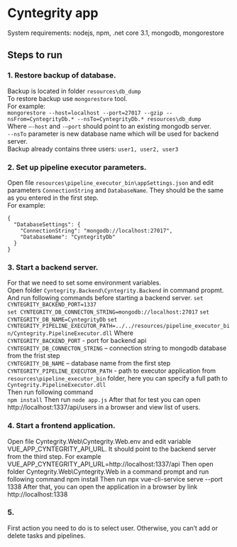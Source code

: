 # Cyntegrity app

System requirements: nodejs, npm, .net core 3.1, mongodb, mongorestore

## Steps to run

### 1. Restore backup of database.
Backup is located in folder `resources\db_dump`\
To restore backup use `mongorestore` tool.\
For example:\
`mongorestore --host=localhost --port=27017 --gzip --nsFrom=CyntegrityDb.* --nsTo=CyntegrityDb.* resources\db_dump`\
Where `–-host` and `-–port` should point to an existing mongodb server.\
`--nsTo` parameter is new database name which will be used for backend server.\
Backup already contains three users: `user1, user2, user3`

### 2. Set up pipeline executor parameters.
Open file `resources\pipeline_executor_bin\appSettings.json` and edit parameters `ConnectionString` and `DatabaseName`. They should be the same as you entered in the first step.\
For example:
```
{
  "DatabaseSettings": {
    "ConnectionString": "mongodb://localhost:27017",
    "DatabaseName": "CyntegrityDb"
  }
}
```

### 3. Start a backend server.
For that we need to set some environment variables.\
Open folder `Cyntegrity.Backend\Cyntegrity.Backend` in command propmt.
And run following commands before starting a backend server.
`set CYNTEGRITY_BACKEND_PORT=1337`\
`set CYNTEGRITY_DB_CONNECTON_STRING=mongodb://localhost:27017`
`set CYNTEGRITY_DB_NAME=CyntegrityDb`
`set CYNTEGRITY_PIPELINE_EXECUTOR_PATH=../../resources/pipeline_executor_bin/Cyntegrity.PipelineExecutor.dll`
Where\
`CYNTEGRITY_BACKEND_PORT` - port for backend api\
`CYNTEGRITY_DB_CONNECTON_STRING` – connection string to mongodb database from the frist step\
`CYNTEGRITY_DB_NAME` – database name from the first step\
`CYNTEGRITY_PIPELINE_EXECUTOR_PATH` - path to executor application from `resources\pipeline_executor_bin` folder, here you can specify a full path to `Cyntegrity.PipelineExecutor.dll`\
Then run following command\
`npm install`
Then run 
`node app.js`
After that for test you can open http://localhost:1337/api/users in a browser and view list of users.

### 4. Start a frontend application.
Open file Cyntegrity.Web\Cyntegrity.Web\.env and edit variable VUE_APP_CYNTEGRITY_API_URL. It should point to the backend server from the third step.
For example
VUE_APP_CYNTEGRITY_API_URL=http://localhost:1337/api
Then open folder Cyntegrity.Web\Cyntegrity.Web in a command prompt and run following command
npm install
Then run
npx vue-cli-service serve --port 1338
After that, you can open the application in a browser by link http://localhost:1338

### 5. 
First action you need to do is to select user. Otherwise, you can’t add or delete tasks and pipelines.
